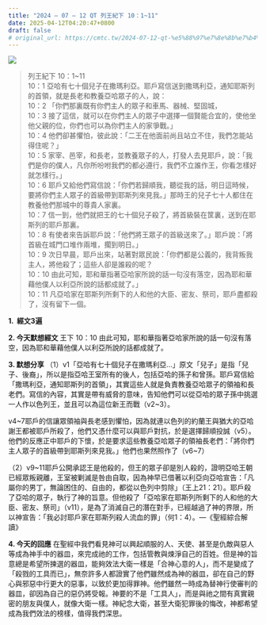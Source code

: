 ```yaml
---
title: "2024 – 07 – 12 QT 列王紀下 10：1~11"
date: 2025-04-12T04:20:47+0800
draft: false
# original_url: https://cmtc.tw/2024-07-12-qt-%e5%88%97%e7%8e%8b%e7%b4%80%e4%b8%8b-10%ef%bc%9a111
---
```


![](/images/qt.jpg)
> 列王紀下 10：1\~11  
> 10：1 亞哈有七十個兒子在撒瑪利亞。耶戶寫信送到撒瑪利亞，通知耶斯列的首領，就是長老和教養亞哈眾子的人，說：  
> 10：2 「你們那裏既有你們主人的眾子和車馬、器械、堅固城，  
> 10：3 接了這信，就可以在你們主人的眾子中選擇一個賢能合宜的，使他坐他父親的位，你們也可以為你們主人的家爭戰。」  
> 10：4 他們卻甚懼怕，彼此說：「二王在他面前尚且站立不住，我們怎能站得住呢？」  
> 10：5 家宰、邑宰，和長老，並教養眾子的人，打發人去見耶戶，說：「我們是你的僕人，凡你所吩咐我們的都必遵行，我們不立誰作王，你看怎樣好就怎樣行。」  
> 10：6 耶戶又給他們寫信說：「你們若歸順我，聽從我的話，明日這時候，要將你們主人眾子的首級帶到耶斯列來見我。」那時王的兒子七十人都住在教養他們那城中的尊貴人家裏。  
> 10：7 信一到，他們就把王的七十個兒子殺了，將首級裝在筐裏，送到在耶斯列的耶戶那裏。  
> 10：8 有使者來告訴耶戶說：「他們將王眾子的首級送來了。」耶戶說：「將首級在城門口堆作兩堆，擱到明日。」  
> 10：9 次日早晨，耶戶出來，站著對眾民說：「你們都是公義的，我背叛我主人，將他殺了；這些人卻是誰殺的呢？  
> 10：10 由此可知，耶和華指著亞哈家所說的話一句沒有落空，因為耶和華藉他僕人以利亞所說的話都成就了。」  
> 10：11 凡亞哈家在耶斯列所剩下的人和他的大臣、密友、祭司，耶戶盡都殺了，沒有留下一個。

**1.  經文3遍**

**2. 今天默想經文**
王下 10：10 由此可知，耶和華指著亞哈家所說的話一句沒有落空，因為耶和華藉他僕人以利亞所說的話都成就了。

**3. 默想分享**
（1）v1「亞哈有七十個兒子在撒瑪利亞…」原文「兒子」是指「兒子、後裔」，所以是指亞哈王室所有的後人，包括亞哈的孫子和曾孫。耶戶寫信給「撒瑪利亞，通知耶斯列的首領」，其實這些人就是負責教養亞哈眾子的領袖和長老們。寫信的內容，其實是帶有威脅的意味，告知他們可以從亞哈的眾子孫中挑選一人作以色列王，並且可以為這位新王而戰（v2\~3）。

v4\~7耶戶的信讓眾領袖與長老感到懼怕，因為就連以色列的約蘭王與猶大的亞哈謝王都被耶戶所殺了，他們又憑什麼可以與耶戶對抗，於是選擇歸順投誠（v5）。他們的反應正中耶戶的下懷，於是要求這些教養亞哈眾子的領袖長老們：「將你們主人眾子的首級帶到耶斯列來見我。」他們也果然照作了（v6\~7）

（2）v9\~11耶戶公開承認王是他殺的，但王的眾子卻是別人殺的，證明亞哈王朝已經眾叛親離，王室被剿滅是咎由自取，因為神早已借著以利亞向亞哈宣告：「凡屬你的男丁，無論困住的、自由的，都從以色列中剪除」（王上21：21）。耶戶殺了亞哈的眾子，執行了神的旨意。但他殺了「亞哈家在耶斯列所剩下的人和他的大臣、密友、祭司」（v11），是為了消滅自己的潛在對手，已經越過了神的界限，所以神宣告：「我必討耶戶家在耶斯列殺人流血的罪」（何1：4）。—《聖經綜合解讀》

**4. 今天的回應**
在聖經中我們看見神可以興起順服的人、天使、甚至是仇敵與惡人等成為神手中的器皿，來完成祂的工作，包括管教與煉淨自己的百姓。但是神的旨意總是希望所揀選的器皿，能夠效法大衛一樣是「合神心意的人」，而不是變成了「殺戮的工具而已」，無奈許多人都證實了他們雖然成為神的器皿，卻在自己的野心與邪惡中行更大的惡事，以致於更加得罪神。他們雖然一時成為替神行使審判的器皿，卻因為自己的惡仍將受報。神要的不是「工具人」，而是與祂之間有真實親密的朋友與僕人，就像大衛一樣。神紀念大衛，甚至大衛犯罪後的悔改，神都希望成為我們效法的榜樣，值得我們深思。
